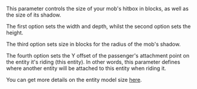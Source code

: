 This parameter controls the size of your mob's hitbox in blocks, as well as the size of its shadow.

The first option sets the width and depth, whilst the second option sets the height.

The third option sets size in blocks for the radius of the mob's shadow.

The fourth option sets the Y offset of the passenger's attachment point on the entity it's riding (this entity).
In other words, this parameter defines where another entity will be attached to this entity when riding it.
 
You can get more details on the entity model size [here](https://mcreator.net/wiki/entity-model-sizes).

